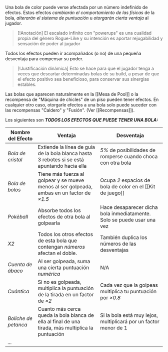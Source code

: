 Una bola de color puede verse afectada por un número indefinido de efectos. Estos efectos *cambiarán el comportamiento de las físicas* de la bola, *alterarán el sistema de puntuación* u *otorgarán cierta ventaja* al jugador.

>[!Anotación]
>El escalado infinito con "powerups" es una cualidad propia del género Rogue-Like y su intención es aportar rejugabilidad y sensación de poder al jugador 

Todos los efectos pueden ir acompañados (o no) de una pequeña desventaja para compensar su poder. 

>[!Justificación dinámica]
>Esto se hace para que el jugador tenga a veces que descartar determinadas bolas de su build, a pesar de que el efecto positivo sea beneficioso, para conservar sus sinergias estables.

Las bolas que aparecen naturalmente en la [[Mesa de Pool]] o la recompensa de "Máquina de chicles" de un piso pueden tener efectos. 
En cualquier otro caso, otorgarle efectos a una bola solo puede suceder con las recompensas "Caldero" y "Fusión". (Ver [[Recompensas]]).

Los siguientes son ***TODOS LOS EFECTOS QUE PUEDE TENER UNA BOLA:***

| **Nombre del Efecto** | **Ventaja**                                                                                        | **Desventaja**                                                         |
| --------------------- | -------------------------------------------------------------------------------------------------- | ---------------------------------------------------------------------- |
| *Bola de cristal*     | Extiende la línea de guía de la bola blanca hasta 3 rebotes si se está apuntando hacia ella        | *5%* de posibilidades de romperse cuando choca con otra bola           |
| *Bola de bolos*       | Tiene más fuerza al golpear y se mueve menos al ser golpeada, ambas en un factor de *$\times1.5$*  | Ocupa *2* espacios de bola de color en el [[Kit de juego]]             |
| *Pokèball*            | Absorbe todos los efectos de otra bola al golpearla                                                | Hace desaparecer dicha bola inmediatamente. Solo se puede usar una vez |
| *X2*                  | Todos los otros efectos de esta bola que contengan *números* afectan el doble.                     | También duplica los números de las desventajas                         |
| *Cuenta de ábaco*     | Al ser golpeada, suma una cierta puntuación *numérica*                                             | N/A                                                                    |
| *Cuántica*            | Si no es golpeada, multiplica la puntuación de la tirada en un factor de *$\times2$*               | Cada vez que la golpeas multiplica tu puntuación por *$\times0.8$*     |
| *Boliche de petanca*  | Cuanto más cerca queda la bola blanca de ella al final de una tirada, más multiplica la puntuación | Si la bola está muy lejos, multiplicará por un factor menor de 1       |
| *...*                 |                                                                                                    |                                                                        |
